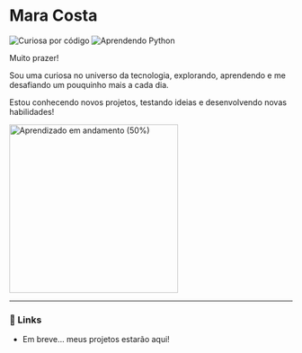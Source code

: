 # Mara Costa

![Curiosa por código](https://img.shields.io/badge/Curiosa%20por-C%C3%B3digo-blueviolet?style=for-the-badge&logo=codeforces)
![Aprendendo Python](https://img.shields.io/badge/Aprendendo-Python-yellow?style=for-the-badge&logo=python)

Muito prazer!  

Sou uma curiosa no universo da tecnologia, explorando, aprendendo e me desafiando um pouquinho mais a cada dia.

Estou conhecendo novos projetos, testando ideias e desenvolvendo novas habilidades! 

<img src="https://media.giphy.com/media/hL9q5k9dk9l0wGd4e0/giphy.gif?cid=790b7611vpe0rvf2uovx6pxrvypfd0qih1pltmk76corw2ee&ep=v1_gifs_search&rid=giphy.gif&ct=g" width="300" alt="Aprendizado em andamento (50%)" />

---

### 🔗 Links 

- Em breve... meus projetos estarão aqui!  
